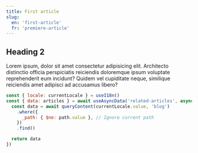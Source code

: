 ```yaml
---
title: First article
slug:
  en: 'first-article'
  fr: 'premiere-article'
---
```


## Heading 2

Lorem ipsum, dolor sit amet consectetur adipisicing elit. Architecto distinctio officia perspiciatis reiciendis doloremque ipsum voluptate reprehenderit eum incidunt? Quidem vel cupiditate neque, similique reiciendis amet adipisci ad accusamus libero?

```javascript
const { locale: currentLocale } = useI18n()
const { data: articles } = await useAsyncData('related-articles', async () => {
  const data = await queryContent(currentLocale.value, 'blog')
    .where({
      _path: { $ne: path.value }, // Ignore current path
    })
    .find()

  return data
})
```

